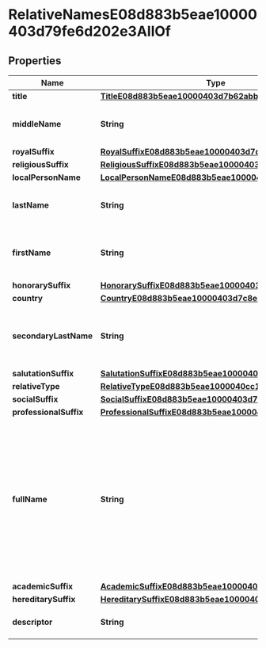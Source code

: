 

# RelativeNamesE08d883b5eae10000403d79fe6d202e3AllOf


## Properties

| Name | Type | Description | Notes |
|------------ | ------------- | ------------- | -------------|
|**title** | [**TitleE08d883b5eae10000403d7b62abb02e7**](TitleE08d883b5eae10000403d7b62abb02e7.md) |  |  [optional] |
|**middleName** | **String** | The middle name for a relative name. |  [optional] |
|**royalSuffix** | [**RoyalSuffixE08d883b5eae10000403d7d259db02ed**](RoyalSuffixE08d883b5eae10000403d7d259db02ed.md) |  |  [optional] |
|**religiousSuffix** | [**ReligiousSuffixE08d883b5eae10000403d7eb401e02f2**](ReligiousSuffixE08d883b5eae10000403d7eb401e02f2.md) |  |  [optional] |
|**localPersonName** | [**LocalPersonNameE08d883b5eae10000403d7cd713c02ec**](LocalPersonNameE08d883b5eae10000403d7cd713c02ec.md) |  |  [optional] |
|**lastName** | **String** | The family name for a relative name. |  [optional] |
|**firstName** | **String** | The first or given name for a relative name. |  [optional] |
|**honorarySuffix** | [**HonorarySuffixE08d883b5eae10000403d7acba9602e5**](HonorarySuffixE08d883b5eae10000403d7acba9602e5.md) |  |  [optional] |
|**country** | [**CountryE08d883b5eae10000403d7c8e60502eb**](CountryE08d883b5eae10000403d7c8e60502eb.md) |  |  [optional] |
|**secondaryLastName** | **String** | The secondary family name for a relative name |  [optional] |
|**salutationSuffix** | [**SalutationSuffixE08d883b5eae10000403d7d736c102ee**](SalutationSuffixE08d883b5eae10000403d7d736c102ee.md) |  |  [optional] |
|**relativeType** | [**RelativeTypeE08d883b5eae1000040cc1231a5902f5**](RelativeTypeE08d883b5eae1000040cc1231a5902f5.md) |  |  [optional] |
|**socialSuffix** | [**SocialSuffixE08d883b5eae10000403d7dc081502ef**](SocialSuffixE08d883b5eae10000403d7dc081502ef.md) |  |  [optional] |
|**professionalSuffix** | [**ProfessionalSuffixE08d883b5eae10000403d7e2171f02f0**](ProfessionalSuffixE08d883b5eae10000403d7e2171f02f0.md) |  |  [optional] |
|**fullName** | **String** | The Full Name for a relative name, where provided. Workday only tracks Full Name for countries where the Full Name name component is used. |  [optional] |
|**academicSuffix** | [**AcademicSuffixE08d883b5eae10000403d7c0735402e9**](AcademicSuffixE08d883b5eae10000403d7c0735402e9.md) |  |  [optional] |
|**hereditarySuffix** | [**HereditarySuffixE08d883b5eae10000403d7efe24b02f3**](HereditarySuffixE08d883b5eae10000403d7efe24b02f3.md) |  |  [optional] |
|**descriptor** | **String** | A preview of the instance |  [optional] |



